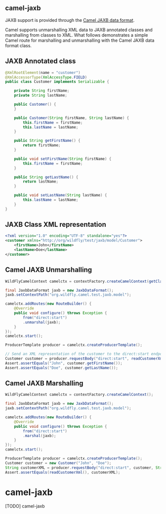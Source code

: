 ## camel-jaxb

JAXB support is provided through the [Camel JAXB data format](http://camel.apache.org/jaxb.html).

Camel supports unmarshalling XML data to JAXB annotated classes and marshalling from classes to XML. What follows demonstrates a simple Camel route for marshalling and unmarshalling with the Camel JAXB data format class.  

## JAXB Annotated class
```java
@XmlRootElement(name = "customer")
@XmlAccessorType(XmlAccessType.FIELD)
public class Customer implements Serializable {

    private String firstName;
    private String lastName;

    public Customer() {
    }

    public Customer(String firstName, String lastName) {
        this.firstName = firstName;
        this.lastName = lastName;
    }

    public String getFirstName() {
        return firstName;
    }

    public void setFirstName(String firstName) {
        this.firstName = firstName;
    }

    public String getLastName() {
        return lastName;
    }

    public void setLastName(String lastName) {
        this.lastName = lastName;
    }
}

```

## JAXB Class XML representation
```xml
<?xml version="1.0" encoding="UTF-8" standalone="yes"?>
<customer xmlns="http://org/wildfly/test/jaxb/model/Customer">
    <firstName>John</firstName>
    <lastName>Doe</lastName>
</customer>
```

## Camel JAXB Unmarshalling
```java
WildFlyCamelContext camelctx = contextFactory.createCamelContext(getClass().getClassLoader());

final JaxbDataFormat jaxb = new JaxbDataFormat();
jaxb.setContextPath("org.wildfly.camel.test.jaxb.model");

camelctx.addRoutes(new RouteBuilder() {
    @Override
    public void configure() throws Exception {
        from("direct:start")
        .unmarshal(jaxb);
    }
});
camelctx.start();

ProducerTemplate producer = camelctx.createProducerTemplate();

// Send an XML representation of the customer to the direct:start endpoint
Customer customer = producer.requestBody("direct:start", readCustomerXml(), Customer.class);
Assert.assertEquals("John", customer.getFirstName());
Assert.assertEquals("Doe", customer.getLastName());

```

## Camel JAXB Marshalling

```java
WildFlyCamelContext camelctx = contextFactory.createCamelContext();

final JaxbDataFormat jaxb = new JaxbDataFormat();
jaxb.setContextPath("org.wildfly.camel.test.jaxb.model");

camelctx.addRoutes(new RouteBuilder() {
    @Override
    public void configure() throws Exception {
        from("direct:start")
        .marshal(jaxb);
    }
});
camelctx.start();

ProducerTemplate producer = camelctx.createProducerTemplate();
Customer customer = new Customer("John", "Doe");
String customerXML = producer.requestBody("direct:start", customer, String.class); 
Assert.assertEquals(readCustomerXml(), customerXML);
```
# camel-jaxb

[TODO] camel-jaxb